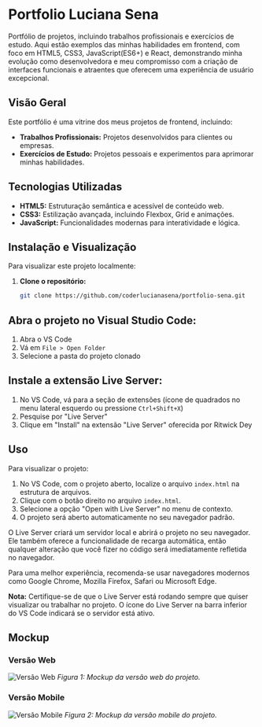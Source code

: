 # Portfolio Luciana Sena
Portfólio de projetos, incluindo trabalhos profissionais e exercícios de estudo. Aqui estão exemplos das minhas habilidades em frontend, com foco em HTML5, CSS3, JavaScript(ES6+) e React, demonstrando minha evolução como desenvolvedora e meu compromisso com a criação de interfaces funcionais e atraentes que oferecem uma experiência de usuário excepcional.

## Visão Geral

Este portfólio é uma vitrine dos meus projetos de frontend, incluindo:

- **Trabalhos Profissionais:** Projetos desenvolvidos para clientes ou empresas.
- **Exercícios de Estudo:** Projetos pessoais e experimentos para aprimorar minhas habilidades.

## Tecnologias Utilizadas

- **HTML5:** Estruturação semântica e acessível de conteúdo web.
- **CSS3:** Estilização avançada, incluindo Flexbox, Grid e animações.
- **JavaScript:** Funcionalidades modernas para interatividade e lógica.

## Instalação e Visualização

Para visualizar este projeto localmente:

1. **Clone o repositório:**
   ```bash
   git clone https://github.com/coderlucianasena/portfolio-sena.git

## Abra o projeto no Visual Studio Code:

1. Abra o VS Code
2. Vá em `File > Open Folder`
3. Selecione a pasta do projeto clonado

## Instale a extensão Live Server:

1. No VS Code, vá para a seção de extensões (ícone de quadrados no menu lateral esquerdo ou pressione `Ctrl+Shift+X`)
2. Pesquise por "Live Server"
3. Clique em "Install" na extensão "Live Server" oferecida por Ritwick Dey

## Uso

Para visualizar o projeto:

1. No VS Code, com o projeto aberto, localize o arquivo `index.html` na estrutura de arquivos.
2. Clique com o botão direito no arquivo `index.html`.
3. Selecione a opção "Open with Live Server" no menu de contexto.
4. O projeto será aberto automaticamente no seu navegador padrão.

O Live Server criará um servidor local e abrirá o projeto no seu navegador. Ele também oferece a funcionalidade de recarga automática, então qualquer alteração que você fizer no código será imediatamente refletida no navegador.

Para uma melhor experiência, recomenda-se usar navegadores modernos como Google Chrome, Mozilla Firefox, Safari ou Microsoft Edge.

**Nota:** Certifique-se de que o Live Server está rodando sempre que quiser visualizar ou trabalhar no projeto. O ícone do Live Server na barra inferior do VS Code indicará se o servidor está ativo.

## Mockup

### Versão Web
![Versão Web](imagens/logo.png)
*Figura 1: Mockup da versão web do projeto.*

### Versão Mobile
![Versão Mobile](imagens/logo.png)
*Figura 2: Mockup da versão mobile do projeto.*